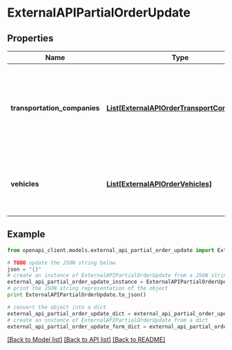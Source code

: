 # ExternalAPIPartialOrderUpdate


## Properties
Name | Type | Description | Notes
------------ | ------------- | ------------- | -------------
**transportation_companies** | [**List[ExternalAPIOrderTransportCompanies]**](ExternalAPIOrderTransportCompanies.md) | The transportation companies the client is using for transporting assortments from origins to destination. | [optional] 
**vehicles** | [**List[ExternalAPIOrderVehicles]**](ExternalAPIOrderVehicles.md) | The vehicles that the transportation companies are allowed to use for this order. | [optional] 

## Example

```python
from openapi_client.models.external_api_partial_order_update import ExternalAPIPartialOrderUpdate

# TODO update the JSON string below
json = "{}"
# create an instance of ExternalAPIPartialOrderUpdate from a JSON string
external_api_partial_order_update_instance = ExternalAPIPartialOrderUpdate.from_json(json)
# print the JSON string representation of the object
print ExternalAPIPartialOrderUpdate.to_json()

# convert the object into a dict
external_api_partial_order_update_dict = external_api_partial_order_update_instance.to_dict()
# create an instance of ExternalAPIPartialOrderUpdate from a dict
external_api_partial_order_update_form_dict = external_api_partial_order_update.from_dict(external_api_partial_order_update_dict)
```
[[Back to Model list]](../README.md#documentation-for-models) [[Back to API list]](../README.md#documentation-for-api-endpoints) [[Back to README]](../README.md)


